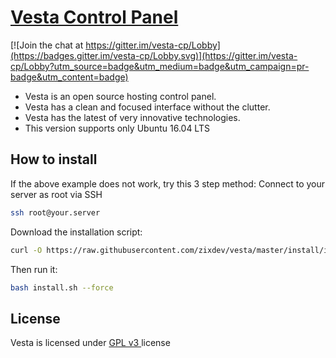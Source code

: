 [Vesta Control Panel](http://vestacp.com/)
==================================================

[![Join the chat at https://gitter.im/vesta-cp/Lobby](https://badges.gitter.im/vesta-cp/Lobby.svg)](https://gitter.im/vesta-cp/Lobby?utm_source=badge&utm_medium=badge&utm_campaign=pr-badge&utm_content=badge)

* Vesta is an open source hosting control panel.
* Vesta has a clean and focused interface without the clutter.
* Vesta has the latest of very innovative technologies.
* This version supports only Ubuntu 16.04 LTS

How to install 
----------------------------
If the above example does not work, try this 3 step method:
Connect to your server as root via SSH
```bash
ssh root@your.server
```

Download the installation script:
```bash
curl -O https://raw.githubusercontent.com/zixdev/vesta/master/install/install.sh
```
Then run it:
```bash
bash install.sh --force
```

License
----------------------------
Vesta is licensed under  [GPL v3 ](https://github.com/serghey-rodin/vesta/blob/master/LICENSE) license

